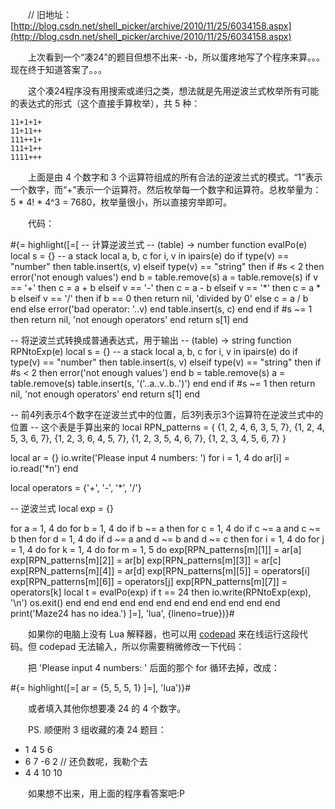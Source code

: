 　　// 旧地址：[http://blog.csdn.net/shell_picker/archive/2010/11/25/6034158.aspx](http://blog.csdn.net/shell_picker/archive/2010/11/25/6034158.aspx)

　　上次看到一个“凑24”的题目但想不出来- -b，所以蛋疼地写了个程序来算。。。现在终于知道答案了。。。

　　这个凑24程序没有用搜索或递归之类，想法就是先用逆波兰式枚举所有可能的表达式的形式（这个直接手算枚举），共 5 种：

```
11+1+1+
11+11++
111++1+
111+1++
1111+++
```

　　上面是由 4 个数字和 3 个运算符组成的所有合法的逆波兰式的模式。“1”表示一个数字，而“+”表示一个运算符。然后枚举每一个数字和运算符。总枚举量为：5 * 4! * 4^3 = 7680，枚举量很小，所以直接穷举即可。

　　代码：

#{= highlight([=[
-- 计算逆波兰式
-- (table) -> number
function evalPo(e)
    local s = {} -- a stack
    local a, b, c
    for i, v in ipairs(e) do
        if type(v) == "number" then
            table.insert(s, v)
        elseif type(v) == "string" then
            if #s < 2 then
                error('not enough values')
            end
            b = table.remove(s)
            a = table.remove(s)
            if v == '+' then
                c = a + b
            elseif v == '-' then
                c = a - b
            elseif v == '*' then
                c = a * b
            elseif v == '/' then
                if b == 0 then
                    return nil, 'divided by 0'
                else
                    c = a / b
                end
            else
                error('bad operator: '..v)
            end
            table.insert(s, c)
        end
    end
    if #s ~= 1 then
        return nil, 'not enough operators'
    end
    return s[1]
end

-- 将逆波兰式转换成普通表达式，用于输出
-- (table) -> string
function RPNtoExp(e)
    local s = {} -- a stack
    local a, b, c
    for i, v in ipairs(e) do
        if type(v) == "number" then
            table.insert(s, v)
        elseif type(v) == "string" then
            if #s < 2 then
                error('not enough values')
            end
            b = table.remove(s)
            a = table.remove(s)
            table.insert(s, '('..a..v..b..')')
        end
    end
    if #s ~= 1 then
        return nil, 'not enough operators'
    end
    return s[1]
end

-- 前4列表示4个数字在逆波兰式中的位置，后3列表示3个运算符在逆波兰式中的位置
-- 这个表是手算出来的
local RPN_patterns = {
    {1, 2, 4, 6, 3, 5, 7},
    {1, 2, 4, 5, 3, 6, 7},
    {1, 2, 3, 6, 4, 5, 7},
    {1, 2, 3, 5, 4, 6, 7},
    {1, 2, 3, 4, 5, 6, 7}
}

local ar = {}
io.write('Please input 4 numbers: ')
for i = 1, 4 do
    ar[i] = io.read('*n')
end

local operators = {'+', '-', '*', '/'}

-- 逆波兰式
local exp = {}

for a = 1, 4 do
    for b = 1, 4 do
        if b ~= a then
            for c = 1, 4 do
                if c ~= a and c ~= b then
                    for d = 1, 4 do
                        if d ~= a and d ~= b and d ~= c then
                            for i = 1, 4 do
                                for j = 1, 4 do
                                    for k = 1, 4 do
                                        for m = 1, 5 do
                                            exp[RPN_patterns[m][1]] = ar[a]
                                            exp[RPN_patterns[m][2]] = ar[b]
                                            exp[RPN_patterns[m][3]] = ar[c]
                                            exp[RPN_patterns[m][4]] = ar[d]
                                            exp[RPN_patterns[m][5]] = operators[i]
                                            exp[RPN_patterns[m][6]] = operators[j]
                                            exp[RPN_patterns[m][7]] = operators[k]
                                            local t = evalPo(exp)
                                            if t == 24 then
                                                io.write(RPNtoExp(exp), '\n')
                                                os.exit()
                                            end
                                        end
                                    end
                                end
                            end
                        end
                    end
                end
            end
        end
    end
end
print('Maze24 has no idea.')
]=], 'lua', {lineno=true})}#

　　如果你的电脑上没有 Lua 解释器，也可以用 [codepad](http://codepad.org/) 来在线运行这段代码。但 codepad 无法输入，所以你需要稍微修改一下代码：

　　把 'Please input 4 numbers: ' 后面的那个 for 循环去掉，改成：

#{= highlight([=[
ar = {5, 5, 5, 1}
]=], 'lua')}#

　　或者填入其他你想要凑 24 的 4 个数字。

　　PS. 顺便附 3 组收藏的凑 24 题目：

* 1 4 5 6
* 6 7 -6 2 // 还负数呢，我勒个去
* 4 4 10 10

　　如果想不出来，用上面的程序看答案吧:P
